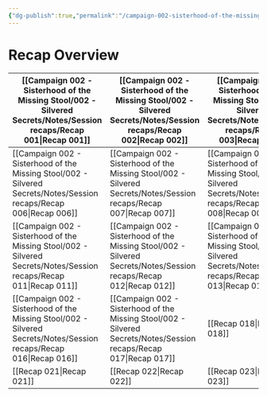```yaml
---
{"dg-publish":true,"permalink":"/campaign-002-sisterhood-of-the-missing-stool/002-silvered-secrets/notes/session-recaps/overview/","tags":["gardenEntry"]}
---
```


# Recap Overview

| [[Campaign 002 - Sisterhood of the Missing Stool/002 - Silvered Secrets/Notes/Session recaps/Recap 001\|Recap 001]] | [[Campaign 002 - Sisterhood of the Missing Stool/002 - Silvered Secrets/Notes/Session recaps/Recap 002\|Recap 002]] | [[Campaign 002 - Sisterhood of the Missing Stool/002 - Silvered Secrets/Notes/Session recaps/Recap 003\|Recap 003]] | [[Campaign 002 - Sisterhood of the Missing Stool/002 - Silvered Secrets/Notes/Session recaps/Recap 004\|Recap 004]] | [[Campaign 002 - Sisterhood of the Missing Stool/002 - Silvered Secrets/Notes/Session recaps/Recap 005\|Recap 005]] |
| ------------- | ------------- | ------------- | ------------- | ------------- |
| [[Campaign 002 - Sisterhood of the Missing Stool/002 - Silvered Secrets/Notes/Session recaps/Recap 006\|Recap 006]] | [[Campaign 002 - Sisterhood of the Missing Stool/002 - Silvered Secrets/Notes/Session recaps/Recap 007\|Recap 007]] | [[Campaign 002 - Sisterhood of the Missing Stool/002 - Silvered Secrets/Notes/Session recaps/Recap 008\|Recap 008]] | [[Campaign 002 - Sisterhood of the Missing Stool/002 - Silvered Secrets/Notes/Session recaps/Recap 009\|Recap 009]] | [[Campaign 002 - Sisterhood of the Missing Stool/002 - Silvered Secrets/Notes/Session recaps/Recap 010\|Recap 010]] |
| [[Campaign 002 - Sisterhood of the Missing Stool/002 - Silvered Secrets/Notes/Session recaps/Recap 011\|Recap 011]] | [[Campaign 002 - Sisterhood of the Missing Stool/002 - Silvered Secrets/Notes/Session recaps/Recap 012\|Recap 012]] | [[Campaign 002 - Sisterhood of the Missing Stool/002 - Silvered Secrets/Notes/Session recaps/Recap 013\|Recap 013]] | [[Campaign 002 - Sisterhood of the Missing Stool/002 - Silvered Secrets/Notes/Session recaps/Recap 014\|Recap 014]] | [[Campaign 002 - Sisterhood of the Missing Stool/002 - Silvered Secrets/Notes/Session recaps/Recap 015\|Recap 015]] |
| [[Campaign 002 - Sisterhood of the Missing Stool/002 - Silvered Secrets/Notes/Session recaps/Recap 016\|Recap 016]] | [[Campaign 002 - Sisterhood of the Missing Stool/002 - Silvered Secrets/Notes/Session recaps/Recap 017\|Recap 017]] | [[Recap 018\|Recap 018]] | [[Recap 019\|Recap 019]] | [[Recap 020\|Recap 020]] |
| [[Recap 021\|Recap 021]] | [[Recap 022\|Recap 022]] | [[Recap 023\|Recap 023]] | [[Recap 024\|Recap 024]] | [[Recap 025\|Recap 025]] |
